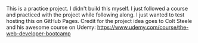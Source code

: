 This is a practice project. I didn't build this myself. I just followed a course and practiced with the project while following along. 
I just wanted to test hosting this on GitHub Pages.
Credit for the project idea goes to Colt Steele and his awesome course on Udemy:
https://www.udemy.com/course/the-web-developer-bootcamp
